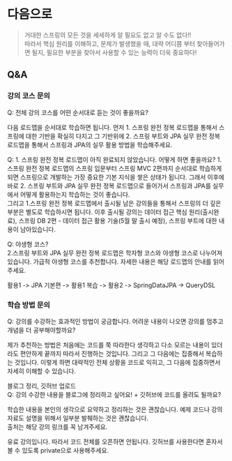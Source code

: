 # 다음으로
> 거대한 스프링의 모든 것을 세세하게 알 필요도 없고 알 수도 없다!!  
따라서 핵심 원리를 이해하고, 문제가 발생했을 때, 대략 어디쯤 부터 찾아들어가면 될지, 필요한 부분을 찾아서 사용할 수 있는 능력이 더욱 중요하다!  

## Q&A
### 강의 코스 문의  
Q: 전체 강의 코스를 어떤 순서대로 듣는 것이 좋을까요?

다음 로드맵을 순서대로 학습하면 됩니다.
먼저 1. 스프링 완전 정복 로드맵을 통해서 스프링에 대한 기반을 확실히 다지고 그 기반위에 2. 스프링 부트와 JPA 실무 완전 정복 로드맵을 통해서 스프링과 JPA의 실무 활용 방법을 학습해주세요.


Q: 1. 스프링 완전 정복 로드맵이 아직 완료되지 않았습니다. 어떻게 하면 좋을까요?
1.스프링 완전 정복 로드맵의 스프링 입문부터 스프링 MVC 2편까지 순서대로 학습하게 되면 스프링으로 개발하는 가장 중요한 기본 지식을 쌓은 상태가 됩니다. 그래서 이후에 바로 2. 스프링 부트와 JPA 실무 완전 정복 로드맵으로 들어가서 스프링과 JPA를 실무에서 어떻게 활용하는지 학습하는 것이 좋습니다.  
그리고 1.스프링 완전 정복 로드맵에서 출시될 남은 강의들을 통해서 스프링의 더 깊은 부분은 별도로 학습하시면 됩니다. 이후 출시될 강의는 데이터 접근 핵심 원리(출시완료), 스프링 DB 2편 - 데이터 접근 활용 기술(5월 말 출시 예정),  스프링 부트에 대한 내용이 남아있습니다.   

 
Q: 야생형 코스?  
2.스프링 부트와 JPA 실무 완전 정복 로드맵은 학자형 코스와 야생형 코스로 나누어져 있습니다. 가급적 야생형 코스를 추천합니다. 자세한 내용은 해당 로드맵의 안내를 읽어주세요.  

활용1 -> JPA 기본편 -> 활용1 복습 -> 활용2 -> SpringDataJPA -> QueryDSL  

### 학습 방법 문의  
Q: 강의를 수강하는 효과적인 방법이 궁금합니다. 어려운 내용이 나오면 강의를 멈추고 개념을 더 공부해야할까요?  
 
제가 추천하는 방법은 처음에는 코드를 쭉 따라한다 생각하고 다소 모르는 내용이 있더라도 편안하게 끝까지 따라서 진행하는 것입니다. 그리고 그 다음에는 집중해서 복습하는 것입니다.
이렇게 하면 대략적인 전체 상황을 코드로 익히고, 그 다음에 집중하면서 자세히 이해할 수 있습니다.  
 
블로그 정리, 깃허브 업로드  
Q: 강의 수강한 내용을 블로그에 정리하고 싶어요! + 깃허브에 코드를 올려도 될까요?  

학습한 내용을 본인의 생각으로 요약하고 정리하는 것은 괜찮습니다.
예제 코드나 강의자료도 설명을 위해서 일부분 발췌하는 것은 괜찮습니다.  
출처는 해당 강의 링크를 꼭 남겨주세요.  

유료 강의입니다. 따라서 코드 전체를 오픈하면 안됩니다. 깃허브를 사용한다면 혼자서 볼 수 있도록 private으로 사용해주세요.  
